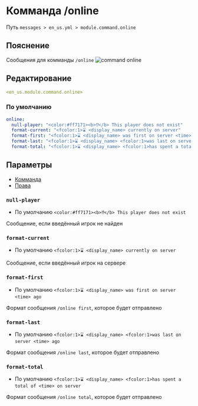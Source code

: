 # Комманда /online
Путь `messages > en_us.yml > module.command.online`

## Пояснение
Сообщения для комманды `/online`
![command online](/commandonline.png)

## Редактирование
```yaml
<en_us.module.command.online>
```

### По умолчанию
```yaml
online:
  null-player: "<color:#ff7171><b>⁉</b> This player does not exist"
  format-current: "<fcolor:1>⌛ <display_name> currently on server"
  format-first: "<fcolor:1>⌛ <display_name> was first on server <time> ago"
  format-last: "<fcolor:1>⌛ <display_name> <fcolor:1>was last on server <time> ago"
  format-total: "<fcolor:1>⌛ <display_name> <fcolor:1>has spent a total of <time> on server"
```

## Параметры

- [Комманда](/en/commands/module/command/online/)
- [Права](/en/permissions/module/command/online/)

### `null-player`
- По умолчанию `<color:#ff7171><b>⁉</b> This player does not exist`

Сообщение, если введённый игрок не найден

### `format-current`
- По умолчанию `<fcolor:1>⌛ <display_name> currently on server`

Сообщение, если введённый игрок на сервере

### `format-first`
- По умолчанию `<fcolor:1>⌛ <display_name> was first on server <time> ago`

Формат сообщения `/online first`, которое будет отправлено

### `format-last`
- По умолчанию `<fcolor:1>⌛ <display_name> <fcolor:1>was last on server <time> ago`

Формат сообщения `/online last`, которое будет отправлено

### `format-total`
- По умолчанию `<fcolor:1>⌛ <display_name> <fcolor:1>has spent a total of <time> on server`

Формат сообщения `/online total`, которое будет отправлено


